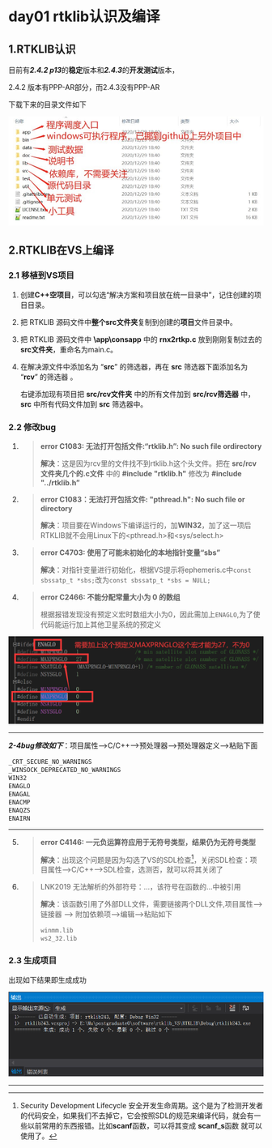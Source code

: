 # day01 rtklib认识及编译

## 1.RTKLIB认识

目前有***2.4.2 p13***的**稳定**版本和***2.4.3***的**开发测试**版本，

 2.4.2 版本有PPP-AR部分，而2.4.3没有PPP-AR

下载下来的目录文件如下

![image-20231021211132637](https://raw.githubusercontent.com/mulin33/ImageHost/main/blogImg/image-20231021211132637.png)

## 2.RTKLIB在VS上编译

### 2.1 移植到VS项目

1. 创建**C++空项目**，可以勾选“解决方案和项目放在统一目录中”，记住创建的项目目录。

2. 把 RTKLIB 源码文件中**整个src文件夹**复制到创建的**项目**文件目录中。

3. 把 RTKLIB 源码文件中 **\app\consapp** 中的 **rnx2rtkp.c** 放到刚刚复制过去的 **src文件夹**，重命名为main.c。

4. 在解决源文件中添加名为 “**src**” 的筛选器，再在 **src** 筛选器下面添加名为 “**rcv**” 的筛选器 。

   右键添加现有项目把 **src/rcv文件夹** 中的所有文件加到 **src/rcv筛选器** 中，**src** 中所有代码文件加到 **src** 筛选器中。

### 2.2 修改bug

1. > **error C1083: 无法打开包括文件:“rtklib.h”: No such file ordirectory**
   >
   > **解决**：这是因为rcv里的文件找不到rtklib.h这个头文件。把在 **src/rcv文件夹几个的.c文件** 中的 **#include "rtklib.h"** 修改为 **#include "../rtklib.h”**

2. >  **error C1083：无法打开包括文件: "pthread.h": No such file or directory**
   >
   > **解决**：项目要在Windows下编译运行的，加**WIN32**，加了这一项后RTKLIB就不会用Linux下的<pthread.h>和<sys/select.h>

3. > **error C4703: 使用了可能未初始化的本地指针变量“sbs”**
   >
   > **解决**：对指针变量进行初始化，根据VS提示将ephemeris.c中`const sbssatp_t *sbs;`改为`const sbssatp_t *sbs = NULL;`

4. > **error C2466: 不能分配常量大小为 0 的数组**
   >
   > 根据报错发现没有预定义宏时数组大小为0，因此需加上`ENAGLO`,为了使代码能运行加上其他卫星系统的预定义

![image-20231021221656828](https://raw.githubusercontent.com/mulin33/ImageHost/main/blogImg/image-20231021221656828.png)

----------

***2-4bug修改如下***：项目属性-->C/C++-->预处理器-->预处理器定义-->粘贴下面

```
_CRT_SECURE_NO_WARNINGS
_WINSOCK_DEPRECATED_NO_WARNINGS             
WIN32
ENAGLO
ENAGAL
ENACMP
ENAQZS
ENAIRN
```

--------

5. > **error C4146: 一元负运算符应用于无符号类型，结果仍为无符号类型**
   >
   > **解决**：出现这个问题是因为勾选了VS的SDL检查[^SDL]，关闭SDL检查：项目属性-->C/C++-->SDL检查，选测否，就可以将其关闭了

6. > LNK2019 无法解析的外部符号：...，该符号在函数的...中被引用 
   >
   > **解决**：该函数引用了外部DLL文件，需要链接两个DLL文件,项目属性--> 链接器 --> 附加依赖项-->编辑-->粘贴如下
   >
   > ```
   > winmm.lib
   > ws2_32.lib
   > ```

###  2.3 生成项目

出现如下结果即生成成功

![生成项目](https://raw.githubusercontent.com/mulin33/ImageHost/main/blogImg/image-20231022104302770.png)





-------

[^SDL]: Security  Development Lifecycle 安全开发生命周期。这个是为了检测开发者的代码安全，如果我们不去掉它，它会按照SDL的规范来编译代码，就会有一些以前常用的东西报错。比如**scanf**函数，可以将其变成 **scanf_s**函数 就可以使用了。